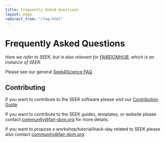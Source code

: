 ```yaml
---
title: Frequently Asked Questions
layout: page
redirect_from: "/faq.html"
---
```


# Frequently Asked Questions

*Here we refer to SEEK, but is also relevant for [FAIRDOMHUB](https://www.fairdomhub.org/), which is an instance of SEEK.*

Please see our general [Seek4Science FAQ](http://seek4science.org/faq)  

## Contributing 
If you want to contribute to the SEEK software please visit our [Contribution Guide](/contributing.html)

If you want to contribute to the SEEK guides, templates, or website please contact <community@fair-dom.org> for more details.

If you want to propose a workshop/tutorial/hack-day related to SEEK please also contact <community@fair-dom.org>.
  